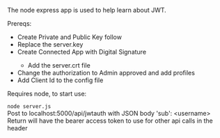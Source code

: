 The node express app is used to help learn about JWT.

Prereqs:

<ul>
<li>Create Private and Public Key follow</li>
<li>Replace the server.key</li>
<li>Create Connected App with Digital Signature</li>
    <ul>
        <li>Add the server.crt file</li>
    </ul>
<li>Change the authorization to Admin approved and add profiles</li>
<li>Add Client Id to the config file</li>
</ul>
Requires node, to start use:<br>
<code>
node server.js
</code>
Post to localhost:5000/api/jwtauth with JSON body 'sub': &lt;username&gt;
Return will have the bearer access token to use for other api calls in the header